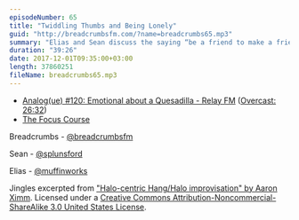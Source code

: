 ```yaml
---
episodeNumber: 65
title: "Twiddling Thumbs and Being Lonely"
guid: "http://breadcrumbsfm.com/?name=breadcrumbs65.mp3"
summary: "Elias and Sean discuss the saying “be a friend to make a friend” and the need to invest in friendships."
duration: "39:26"
date: 2017-12-01T09:35:00+03:00
length: 37860251
fileName: breadcrumbs65.mp3
---
```


- [Analog(ue) #120: Emotional about a Quesadilla - Relay FM](http://relay.fm/analogue/120) ([Overcast: 26:32](https://overcast.fm/+DAvKdivcs/26:32))
- [The Focus Course](https://thefocuscourse.com/)

Breadcrumbs - [@breadcrumbsfm](https://twitter.com/breadcrumbsfm)

Sean - [@splunsford](https://twitter.com/splunsford)

Elias - [@muffinworks](https://twitter.com/muffinworks)

Jingles excerpted from [ "Halo-centric Hang/Halo improvisation" by Aaron Ximm](http://freemusicarchive.org/music/aaron_ximm/handpans_and_the_hang/). Licensed under a [Creative Commons Attribution-Noncommercial-ShareAlike 3.0 United States License](http://creativecommons.org/licenses/by-nc-sa/3.0/us/).